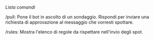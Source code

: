 *Lista comandi*

/pull: Pone il bot in ascolto di un sondaggio. Rispondi per inviare una richiesta di approvazione al messaggio che vorresti spottare.

/rules: Mostra l'elenco di regole da rispettare nell'invio degli spot.